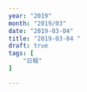 ```yaml
---
year: "2019"
month: "2019/03"
date: "2019-03-04"
title: "2019-03-04 "
draft: true
tags: [
    "日報"
]

---
```


